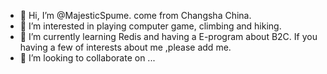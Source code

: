 - 👋 Hi, I’m @MajesticSpume. come from Changsha China.
- 👀 I’m interested in playing computer game, climbing and hiking.
- 🌱 I’m currently learning Redis and having a E-program about B2C. If you having a few of interests about me ,please add me.
- 💞️ I’m looking to collaborate on ...

<!---
MajesticSpume/MajesticSpume is a ✨ special ✨ repository because its `README.md` (this file) appears on your GitHub profile.
You can click the Preview link to take a look at your changes.
--->

